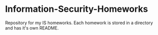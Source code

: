# Information-Security-Homeworks

Repository for my IS homeworks. Each homework is stored in a directory and has it's own README. 
